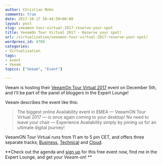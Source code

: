 ```yaml
---
author: Christian Mohn
comments: true
date: 2017-10-17 10:44:50+00:00
layout: post
slug: veeamon-tour-virtual-2017-reserve-your-spot
title: VeeamOn Tour Virtual 2017 - Reserve your spot!
url: /virtualization/veeamon-tour-virtual-2017-reserve-your-spot/
wordpress_id: 4780
categories:
- Virtualization
tags:
- event
- Veeam
topics: ["Veeam", "Event"]

---
```


Veeam is hosting their [VeeamOn Tour Virtual 2017](http://vee.am/qbawEw) event on December 5th, and I'll be part of the panel of bloggers in the Expert Lounge!

Veeam describes the event like this:

<blockquote>The biggest online Availability event in EMEA — VeeamON Tour Virtual 2017 — is once again coming to your desktop! No need to leave your chair — Experience Availability simply by joining us for an ultimate digital journey!</blockquote>

<!--more-->


VeeamON Tour Virtual runs from 11 am to 5 pm CET, and offers three separate tracks; [Business](https://go.veeam.com/veeamon-tour-virtual-en/#business), [Technical](https://go.veeam.com/veeamon-tour-virtual-en/#technical) and [Cloud](https://go.veeam.com/veeamon-tour-virtual-en/#cloud).

**Check out the agenda and [sign up](http://vee.am/qbawEw) for this free event now, find me in the Expert Lounge, and get your _Veeam-on_! **
